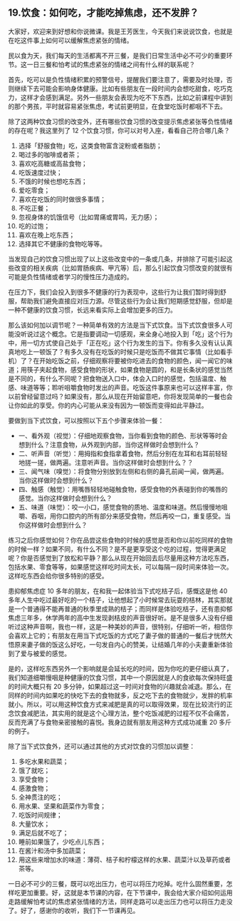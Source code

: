 ## 19.饮食：如何吃，才能吃掉焦虑，还不发胖？
大家好，欢迎来到好想和你说微课。我是王芳医生，今天我们来说说饮食，也就是在吃这件事上如何可以缓解焦虑紧张的情绪。


民以食为天，我们每天的生活都离不开三餐，是我们日常生活中必不可少的重要环节。这一日三餐和怕考试的焦虑紧张的情绪之间有什么样的联系呢？


首先，吃可以是负性情绪积累的预警信号，提醒我们要注意了，需要及时处理，否则继续下去可能会影响身体健康。比如有些朋友在一段时间内会想吃甜食，吃巧克力，这样才会感到满足。另外一些朋友会表现为吃不下东西，比如之前课程中讲到的那个男孩，平时就容易紧张焦虑，考试前更明显，在食堂吃饭时都咽不下去。


除了这两种饮食习惯的改变外，还有哪些饮食习惯的改变提示焦虑紧张等负性情绪的存在呢？我这里列了 12 个饮食习惯，你可以对号入座，看看自己符合哪几条？


1. 选择「舒服食物」吃，这类食物富含淀粉或者脂肪；
2. 喝过多的咖啡或者茶；
3. 喜欢吃高糖或高盐食物；
4. 吃饭速度过快；
5. 不饿的时候也想吃东西；
6. 爱吃零食；
7. 喜欢在吃饭的同时做很多事情；
8. 不吃正餐；
9. 忽视身体的饥饿信号（比如胃痛或胃鸣，无力感）；
10. 吃的过饱；
11. 喜欢在晚上吃东西；
12. 选择其它不健康的食物吃等等。

当发现自己的饮食习惯出现了以上这些改变中的一条或几条，并排除了可能引起这些改变的相关疾病（比如胃肠疾病、甲亢等）后，那么引起饮食习惯改变的就很有可能是负性情绪或者学习的慢性压力造成的。


在压力下，我们会投入到很多不健康的行为表现中，这些行为让我们暂时得到舒服，帮助我们避免直接应对压力源。尽管这些行为会让我们短期感觉舒服，但却是一种不健康的饮食习惯，长远来看实际上会增加更多的压力。


那么该如何加以调节呢？一种简单有效的方法是当下式饮食。当下式饮食很多人可能没听说过这个概念。它是指要调动一切感观，来全身心地投入到「吃」这个行为中，用一切方式使自己处于「正在吃」这个行为发生的当下。你有多久没有认认真真地吃上一顿饭了？有多久没有在吃饭的时候只是吃饭而不做其它事情（比如看手机）了？在开始吃饭之前，仔细观察将要被你吃进去的食物的颜色，闻一闻它的味道；用筷子夹起食物，感受食物的形状，如果食物是圆的，和是长条状的感觉当然是不同的，有什么不同呢？把食物送入口中，体会入口时的感觉，包括温度、触感、味道等等；聆听咀嚼食物时发出的声音。吃饭这件事原来也可以这样丰富，你以前曾经留意过吗？如果没有，那么从现在开始留意吧，你将发现简单的一餐也会让你如此的享受。你的内心可能从来没有因为一顿饭而变得如此平静过。


要做到当下式饮食，可以按照以下五个步骤来体验一餐：


* 一、看外观（视觉）：仔细地观察食物，当你看到食物的颜色、形状等等时会想到什么？注意食物，从外观到内部，当你这样做时会想到什么？
* 二、听声音（听觉）：用拇指和食指拿着食物，然后分别在左耳和右耳前轻轻地搓一搓，做两遍。注意听声音。当你这样做时会想到什么？？
* 三、闻气味（嗅觉）：将食物分别放到左侧和右侧的鼻孔前闻一闻，做两遍。当你这样做时会想到什么？
* 四、触感（触觉）：用嘴唇轻轻地碰触食物，感受食物的外表碰到你的嘴唇的感觉。当你这样做时会想到什么？
* 五、味道（味觉）：咬一小口，感觉食物的质地、温度和味道。然后慢慢地咀嚼、吞咽，用你口腔内的所有部分来感受食物，然后再咬一口，重复感受。当你这样做时会想到什么？

练习之后你感觉如何？你在品尝这些食物的时候的感觉是否和你以前吃同样的食物的时候一样？如果不同，有什么不同？是不是更享受这个吃的过程，觉得更满足呢？你是否感觉到了放松和平静？那么从现在开始回去后尽量用这种方法吃东西，包括水果、零食等等，如果感觉这样吃时间太长，可以每隔一段时间来体验一次。这样吃东西会给你很多特别的感受。


患抑郁焦虑症 10 多年的朋友，在和我一起体验当下式吃桔子后，感慨这是他 40 多年人生中吃过最好吃的一个桔子，让他想起了小时候常去玩耍的桔林，其实那就是一个普通得不能再普通的秋季里成熟的桔子；而同样是体验吃桔子，还有患抑郁焦虑三年多，休学两年的高中生发现剥桔皮的声音很好听。是不是很多人没有仔细听过这种声音啊，我也一样，这是一种美妙的声音，很特别，仔细听一听，相信你会喜欢上它的；有朋友在用当下式吃饭的方式吃了妻子做的普通的一餐后才恍然大悟原来妻子做的饭这么好吃，一句发自内心的赞美，让结婚几年的小夫妻重新体验到了爱与被爱的感觉。


是的，这样吃东西另外一个影响就是会延长吃的时间，因为你吃的更仔细认真了，我们知道细嚼慢咽是种健康的饮食习惯，其中一个原因就是人的食欲每次保持旺盛的时间大概只有 20 多分钟，如果超过这一时间对食物的兴趣就会减退。那么，在同样的时间内如果吃的快吃下去的食物就多，反之吃下去的食物就少，发胖的机率就小。所以，可以用这种饮食方式来减肥是真的可以取得效果，现在比较流行的正念饮食减肥法，其实用的就是这个心理方法，整个吃饭减肥的过程不仅不会痛苦，反而充满了与食物亲密接触的喜悦。我身边就有朋友用这种方式成功减重 20 多斤的例子。


除了当下式饮食外，还可以通过其他的方式对饮食的习惯加以调整：


1. 多吃水果和蔬菜；
2. 饿了就吃；
3. 享受食物；
4. 感激食物；
5. 全神贯注的吃；
6. 用水果、坚果和蔬菜作为零食；
7. 吃饭时间规律；
8. 大量饮水；
9. 满足后就不吃了；
10. 睡前如果饿了，少吃点儿东西；
11. 在酱汁和汤中多加蔬菜；
12. 用这些来增加水的味道：薄荷、桔子和柠檬这样的水果、蔬菜汁以及草药或者茶等。

一日必不可少的三餐，既可以吃出压力，也可以将压力吃掉。吃什么固然重要，怎样吃更加重要。好，这就是本节课的内容，在下节课中，我会给大家介绍如何运用走路缓解怕考试的焦虑紧张情绪的方法，同样走路可以走出压力也可以将压力走没了。好了，感谢你的收听，我们下一节课再见。

